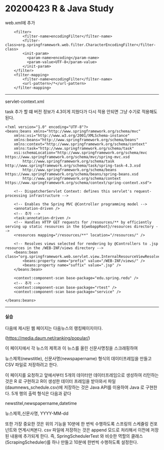 # 20200423 R & Java Study

web.xml에 추가

```
	<filter>
	    <filter-name>encodingFilter</filter-name>
	    <filter-class>org.springframework.web.filter.CharacterEncodingFilter</filter-class>
	    <init-param>
	      <param-name>encoding</param-name>
	      <param-value>UTF-8</param-value>
	    </init-param>
  	</filter>
	<filter-mapping>
	    <filter-name>encodingFilter</filter-name>
	    <url-pattern>/*</url-pattern>
	</filter-mapping>
```

---------

servlet-context.xml

task 추가 할 떄 버전 정보가 4.3이게 지웠다가 다시 적용 안되면 그냥 수기로 적용해도된다.

```
<?xml version="1.0" encoding="UTF-8"?>
<beans:beans xmlns="http://www.springframework.org/schema/mvc"
	xmlns:xsi="http://www.w3.org/2001/XMLSchema-instance"
	xmlns:beans="http://www.springframework.org/schema/beans"
	xmlns:context="http://www.springframework.org/schema/context"
	xmlns:task="http://www.springframework.org/schema/task"
	xsi:schemaLocation="http://www.springframework.org/schema/mvc https://www.springframework.org/schema/mvc/spring-mvc.xsd
		http://www.springframework.org/schema/task http://www.springframework.org/schema/task/spring-task-4.3.xsd
		http://www.springframework.org/schema/beans https://www.springframework.org/schema/beans/spring-beans.xsd
		http://www.springframework.org/schema/context https://www.springframework.org/schema/context/spring-context.xsd">

	<!-- DispatcherServlet Context: defines this servlet's request-processing infrastructure -->
	
	<!-- Enables the Spring MVC @Controller programming model -->
	<annotation-driven />
	<!-- 추가 -->
	<task:annotation-driven />
	<!-- Handles HTTP GET requests for /resources/** by efficiently serving up static resources in the ${webappRoot}/resources directory -->
	<resources mapping="/resources/**" location="/resources/" />

	<!-- Resolves views selected for rendering by @Controllers to .jsp resources in the /WEB-INF/views directory -->
	<beans:bean class="org.springframework.web.servlet.view.InternalResourceViewResolver">
		<beans:property name="prefix" value="/WEB-INF/views/" />
		<beans:property name="suffix" value=".jsp" />
	</beans:bean>
	
	<context:component-scan base-package="edu.spring.redu" />
	<!-- 추가 -->
	<context:component-scan base-package="rtest" />
	<context:component-scan base-package="service" />
	
</beans:beans>
```

--------

#### 실습

다음에 제시된 웹 페이지는 다음뉴스의 랭킹페이지이다.

(https://media.daum.net/ranking/popular/)

이 페이지에서 각 뉴스의 제목과 이 뉴스를 올린 신문사명칭을 스크래핑하여

뉴스제목(newstitle), 신문사명(newspapername) 형식의 데이터프레임을 만들고 CSV 파일로 저장하려고 한다. 

이 페이지를 요청하고 앞에서부터 5개의 데이터만 데이터프레임으로 생성하여 리턴하는 것은 R 로 구현하고 R이 생성한 데이터 프레임을 받아와서 파일(daumnews_schedule.csv)에 저장하는 것은 Java API를 이용하여 Java 로 구현한다. 5개 행의 출력 형식은 다음과 같다

 

newstitel,newspapername,datetime

뉴스제목,신문사명, YYYY-MM-dd



또한 가장 중요한 것은 위의 기능을 10분에 한 번씩 수행하도록 스프링의 스케쥴링 컨포넌트와 연계시켜본다. csv 파일에 저장하는 것은 append 모드로 처리해서 이전에 저장된 내용에 추가되게 한다. 즉, SpringSchedulerTest 와 비슷한 역할의 클래스(ScrapingScheduler)를 하나 만들고 10분에 한번씩 수행하도록 설정한다. 